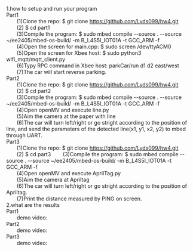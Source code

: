 1.how to setup and run your program  
Part1  
&emsp;&emsp;(1)Clone the repo: $ git clone https://github.com/Lyds099/hw4.git  
&emsp;&emsp;(2) $ cd part1  
&emsp;&emsp;(3)Compile the program: $ sudo mbed compile --source . --source ~/ee2405/mbed-os-build/ -m B_L4S5I_IOT01A -t GCC_ARM -f  
&emsp;&emsp;(4)Open the screen for main.cpp: $ sudo screen /dev/ttyACM0  
&emsp;&emsp;(5)Open the screen for Xbee host: $ sudo python3 wifi_mqtt/mqtt_client.py  
&emsp;&emsp;(6)Typy RPC command in Xbee host: parkCar/run d1 d2 east/west  
&emsp;&emsp;(7)The car will start reverse parking.  
Part2  
&emsp;&emsp;(1)Clone the repo: $ git clone https://github.com/Lyds099/hw4.git  
&emsp;&emsp;(2) $ cd part2  
&emsp;&emsp;(3)Compile the program: $ sudo mbed compile --source . --source ~/ee2405/mbed-os-build/ -m B_L4S5I_IOT01A -t GCC_ARM -f  
&emsp;&emsp;(4)Open openMV and execute line.py  
&emsp;&emsp;(5)Aim the camera at the paper with line  
&emsp;&emsp;(6)The car will turn left/right or go stright according to the position of line, and send the parameters of the detected line(x1, y1, x2, y2) to mbed through UART.  
Part3  
&emsp;&emsp;(1)Clone the repo: $ git clone https://github.com/Lyds099/hw4.git  
&emsp;&emsp;(2) $ cd part3 
&emsp;&emsp;(3)Compile the program: $ sudo mbed compile --source . --source ~/ee2405/mbed-os-build/ -m B_L4S5I_IOT01A -t GCC_ARM -f  
&emsp;&emsp;(4)Open openMV and execute AprilTag.py  
&emsp;&emsp;(5)Aim the camera at Apriltag  
&emsp;&emsp;(6)The car will turn left/right or go stright according to the position of Apriltag.  
&emsp;&emsp;(7)Print the distance measured by PING on screen.  
2.what are the results  
Part1  
&emsp;&emsp;demo video:  
Part2  
&emsp;&emsp;demo video:  
Part3  
&emsp;&emsp;demo video:  